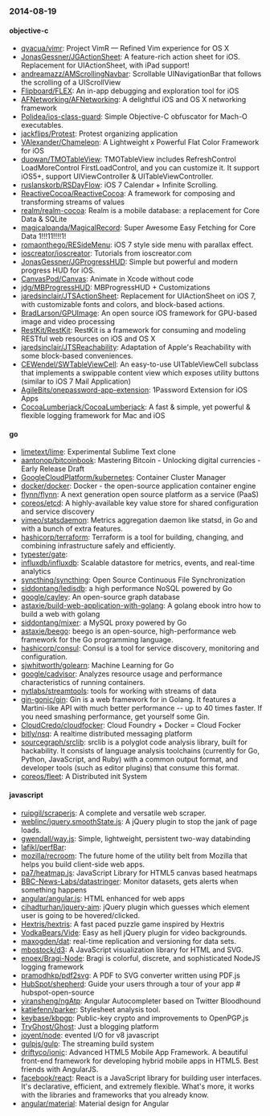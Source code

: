 ### 2014-08-19

#### objective-c
* [qvacua/vimr](https://github.com/qvacua/vimr): Project VimR — Refined Vim experience for OS X
* [JonasGessner/JGActionSheet](https://github.com/JonasGessner/JGActionSheet): A feature-rich action sheet for iOS. Replacement for UIActionSheet, with iPad support!
* [andreamazz/AMScrollingNavbar](https://github.com/andreamazz/AMScrollingNavbar): Scrollable UINavigationBar that follows the scrolling of a UIScrollView
* [Flipboard/FLEX](https://github.com/Flipboard/FLEX): An in-app debugging and exploration tool for iOS
* [AFNetworking/AFNetworking](https://github.com/AFNetworking/AFNetworking): A delightful iOS and OS X networking framework
* [Polidea/ios-class-guard](https://github.com/Polidea/ios-class-guard): Simple Objective-C obfuscator for Mach-O executables.
* [jackflips/Protest](https://github.com/jackflips/Protest): Protest organizing application
* [VAlexander/Chameleon](https://github.com/VAlexander/Chameleon): A Lightweight x Powerful Flat Color Framework for iOS
* [duowan/TMOTableView](https://github.com/duowan/TMOTableView): TMOTableView includes RefreshControl LoadMoreControl FirstLoadControl, and you can customize it. It support iOS5+, support UIViewController & UITableViewController.
* [ruslanskorb/RSDayFlow](https://github.com/ruslanskorb/RSDayFlow): iOS 7 Calendar + Infinite Scrolling.
* [ReactiveCocoa/ReactiveCocoa](https://github.com/ReactiveCocoa/ReactiveCocoa): A framework for composing and transforming streams of values
* [realm/realm-cocoa](https://github.com/realm/realm-cocoa): Realm is a mobile database: a replacement for Core Data & SQLite
* [magicalpanda/MagicalRecord](https://github.com/magicalpanda/MagicalRecord): Super Awesome Easy Fetching for Core Data 1!!!11!!!!1!
* [romaonthego/RESideMenu](https://github.com/romaonthego/RESideMenu): iOS 7 style side menu with parallax effect.
* [ioscreator/ioscreator](https://github.com/ioscreator/ioscreator): Tutorials from ioscreator.com
* [JonasGessner/JGProgressHUD](https://github.com/JonasGessner/JGProgressHUD): Simple but powerful and modern progress HUD for iOS.
* [CanvasPod/Canvas](https://github.com/CanvasPod/Canvas): Animate in Xcode without code
* [jdg/MBProgressHUD](https://github.com/jdg/MBProgressHUD): MBProgressHUD + Customizations
* [jaredsinclair/JTSActionSheet](https://github.com/jaredsinclair/JTSActionSheet): Replacement for UIActionSheet on iOS 7, with customizable fonts and colors, and block-based actions.
* [BradLarson/GPUImage](https://github.com/BradLarson/GPUImage): An open source iOS framework for GPU-based image and video processing
* [RestKit/RestKit](https://github.com/RestKit/RestKit): RestKit is a framework for consuming and modeling RESTful web resources on iOS and OS X
* [jaredsinclair/JTSReachability](https://github.com/jaredsinclair/JTSReachability): Adaptation of Apple's Reachability with some block-based conveniences.
* [CEWendel/SWTableViewCell](https://github.com/CEWendel/SWTableViewCell): An easy-to-use UITableViewCell subclass that implements a swippable content view which exposes utility buttons (similar to iOS 7 Mail Application)
* [AgileBits/onepassword-app-extension](https://github.com/AgileBits/onepassword-app-extension): 1Password Extension for iOS Apps
* [CocoaLumberjack/CocoaLumberjack](https://github.com/CocoaLumberjack/CocoaLumberjack): A fast & simple, yet powerful & flexible logging framework for Mac and iOS

#### go
* [limetext/lime](https://github.com/limetext/lime): Experimental Sublime Text clone
* [aantonop/bitcoinbook](https://github.com/aantonop/bitcoinbook): Mastering Bitcoin - Unlocking digital currencies - Early Release Draft
* [GoogleCloudPlatform/kubernetes](https://github.com/GoogleCloudPlatform/kubernetes): Container Cluster Manager
* [docker/docker](https://github.com/docker/docker): Docker - the open-source application container engine
* [flynn/flynn](https://github.com/flynn/flynn): A next generation open source platform as a service (PaaS)
* [coreos/etcd](https://github.com/coreos/etcd): A highly-available key value store for shared configuration and service discovery
* [vimeo/statsdaemon](https://github.com/vimeo/statsdaemon): Metrics aggregation daemon like statsd, in Go and with a bunch of extra features.
* [hashicorp/terraform](https://github.com/hashicorp/terraform): Terraform is a tool for building, changing, and combining infrastructure safely and efficiently.
* [typester/gate](https://github.com/typester/gate): 
* [influxdb/influxdb](https://github.com/influxdb/influxdb): Scalable datastore for metrics, events, and real-time analytics
* [syncthing/syncthing](https://github.com/syncthing/syncthing): Open Source Continuous File Synchronization
* [siddontang/ledisdb](https://github.com/siddontang/ledisdb): a high performance NoSQL powered by Go
* [google/cayley](https://github.com/google/cayley): An open-source graph database
* [astaxie/build-web-application-with-golang](https://github.com/astaxie/build-web-application-with-golang): A golang ebook intro how to build a web with golang
* [siddontang/mixer](https://github.com/siddontang/mixer): a MySQL proxy powered by Go
* [astaxie/beego](https://github.com/astaxie/beego): beego is an open-source, high-performance web framework for the Go programming language.
* [hashicorp/consul](https://github.com/hashicorp/consul): Consul is a tool for service discovery, monitoring and configuration.
* [sjwhitworth/golearn](https://github.com/sjwhitworth/golearn): Machine Learning for Go
* [google/cadvisor](https://github.com/google/cadvisor): Analyzes resource usage and performance characteristics of running containers.
* [nytlabs/streamtools](https://github.com/nytlabs/streamtools): tools for working with streams of data
* [gin-gonic/gin](https://github.com/gin-gonic/gin): Gin is a web framework for in Golang. It features a Martini-like API with much better performance -- up to 40 times faster. If you need smashing performance, get yourself some Gin.
* [CloudCredo/cloudfocker](https://github.com/CloudCredo/cloudfocker): Cloud Foundry + Docker = Cloud Focker
* [bitly/nsq](https://github.com/bitly/nsq): A realtime distributed messaging platform
* [sourcegraph/srclib](https://github.com/sourcegraph/srclib): srclib is a polyglot code analysis library, built for hackability. It consists of language analysis toolchains (currently for Go, Python, JavaScript, and Ruby) with a common output format, and developer tools (such as editor plugins) that consume this format.
* [coreos/fleet](https://github.com/coreos/fleet): A Distributed init System

#### javascript
* [ruipgil/scraperjs](https://github.com/ruipgil/scraperjs): A complete and versatile web scraper.
* [weblinc/jquery.smoothState.js](https://github.com/weblinc/jquery.smoothState.js): A jQuery plugin to stop the jank of page loads.
* [gwendall/way.js](https://github.com/gwendall/way.js): Simple, lightweight, persistent two-way databinding
* [lafikl/perfBar](https://github.com/lafikl/perfBar): 
* [mozilla/recroom](https://github.com/mozilla/recroom): The future home of the utility belt from Mozilla that helps you build client-side web apps.
* [pa7/heatmap.js](https://github.com/pa7/heatmap.js): JavaScript Library for HTML5 canvas based heatmaps
* [BBC-News-Labs/datastringer](https://github.com/BBC-News-Labs/datastringer): Monitor datasets, gets alerts when something happens
* [angular/angular.js](https://github.com/angular/angular.js): HTML enhanced for web apps
* [cihadturhan/jquery-aim](https://github.com/cihadturhan/jquery-aim): jQuery plugin which guesses which element user is going to be hovered/clicked.
* [Hextris/hextris](https://github.com/Hextris/hextris): A fast paced puzzle game inspired by Hextris
* [VodkaBears/Vide](https://github.com/VodkaBears/Vide): Easy as hell jQuery plugin for video backgrounds.
* [maxogden/dat](https://github.com/maxogden/dat): real-time replication and versioning for data sets.
* [mbostock/d3](https://github.com/mbostock/d3): A JavaScript visualization library for HTML and SVG.
* [enoex/Bragi-Node](https://github.com/enoex/Bragi-Node): Bragi is colorful, discrete, and sophisticated NodeJS logging framework
* [pramodhkp/pdf2svg](https://github.com/pramodhkp/pdf2svg): A PDF to SVG converter written using PDF.js 
* [HubSpot/shepherd](https://github.com/HubSpot/shepherd): Guide your users through a tour of your app # hubspot-open-source
* [yiransheng/ngAtp](https://github.com/yiransheng/ngAtp): Angular Autocompleter based on Twitter Bloodhound
* [katiefenn/parker](https://github.com/katiefenn/parker): Stylesheet analysis tool.
* [keybase/kbpgp](https://github.com/keybase/kbpgp): Public-key crypto and improvements to OpenPGP.js
* [TryGhost/Ghost](https://github.com/TryGhost/Ghost): Just a blogging platform
* [joyent/node](https://github.com/joyent/node): evented I/O for v8 javascript
* [gulpjs/gulp](https://github.com/gulpjs/gulp): The streaming build system
* [driftyco/ionic](https://github.com/driftyco/ionic): Advanced HTML5 Mobile App Framework. A beautiful front-end framework for developing hybrid mobile apps in HTML5. Best friends with AngularJS.
* [facebook/react](https://github.com/facebook/react): React is a JavaScript library for building user interfaces. It's declarative, efficient, and extremely flexible. What's more, it works with the libraries and frameworks that you already know.
* [angular/material](https://github.com/angular/material): Material design for Angular
